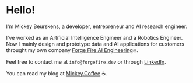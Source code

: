 # Hello!
I'm Mickey Beurskens, a developer, entrepreneur and AI research engineer.

I've worked as an Artificial Intelligence Engineer and a Robotics Engineer. Now I mainly design and prototype data and AI applications for customers throught my own company [Forge Fire AI Engineering](https://forgefire.dev):fire:.

Feel free to contact me at `info@forgefire.dev` or through [LinkedIn](https://www.linkedin.com/in/mickey-beurskens/).

You can read my blog at [Mickey.Coffee](https://mickey.coffee) ☕. 

<!--
**mickeybeurskens/mickeybeurskens** is a ✨ _special_ ✨ repository because its `README.md` (this file) appears on your GitHub profile.

Here are some ideas to get you started:

- 🔭 I’m currently working on ...
- 🌱 I’m currently learning ...
- 👯 I’m looking to collaborate on ...
- 🤔 I’m looking for help with ...
- 💬 Ask me about ...
- 📫 How to reach me: ...
- ⚡ Fun fact: ...
-->
